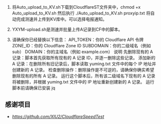1. 将Auto_upload_to_KV.sh下载到CloudflareST文件夹中，chmod +x Auto_upload_to_KV.sh 然后执行 ./Auto_upload_to_KV.sh proxyip.txt 将自动完成测速并上传到KV库中。可以选择电报通知。

2. YXYM-upload.sh是测速并批量上传A记录到CF中的脚本。
3. 请确保你已经替换以下信息：
API_TOKEN：你的 Cloudflare API 令牌
ZONE_ID：你的 Cloudflare Zone ID
SUBDOMAIN：你的二级域名（例如 sub）
DOMAIN：你的主域名（例如 example.com）
说明
先删除现有的 A 记录：脚本首先获取所有现有的 A 记录 ID，并逐一删除这些记录。
添加新的 A 记录：在删除所有旧记录后，脚本读取 yuming.txt 文件中的每个 IP 地址并创建新的 A 记录。
检查删除操作：删除操作是不可逆的，请确保你确实希望删除现有的所有 A 记录。
运行这个脚本后，所有该二级域名下现有的 A 记录将被删除，并根据 yuming.txt 文件中的 IP 地址重新创建新的 A 记录。
运行脚本前请确保已安装 jq

## 感谢项目
- _https://github.com/XIU2/CloudflareSpeedTest_

